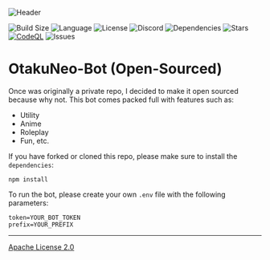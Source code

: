 ![Header](https://media.discordapp.net/attachments/825340957478223882/878479732600078366/otakuneo3.jpg?width=1440&height=480)

![Build Size](https://img.shields.io/github/repo-size/OtakuNeo-Dev/OtakuNeo-Bot) ![Language](https://img.shields.io/github/languages/top/OtakuNeo-Dev/OtakuNeo-Bot) ![License](https://img.shields.io/github/license/OtakuNeo-Dev/OtakuNeo-Bot) ![Discord](https://img.shields.io/discord/550275449180258305) ![Dependencies](https://img.shields.io/david/OtakuNeo-Dev/OtakuNeo-Bot) ![Stars](https://img.shields.io/github/stars/OtakuNeo-Dev/OtakuNeo-Bot?style=social) [![CodeQL](https://github.com/OtakuNeo-Dev/OtakuNeo-Bot/actions/workflows/codeql-analysis.yml/badge.svg?branch=main)](https://github.com/OtakuNeo-Dev/OtakuNeo-Bot/actions/workflows/codeql-analysis.yml) ![Issues](https://img.shields.io/github/issues-raw/OtakuNeo-Dev/OtakuNeo-Bot)

# OtakuNeo-Bot (Open-Sourced)

Once was originally a private repo, I decided to make it open sourced because why not. This bot comes packed full with features such as:

- Utility
- Anime
- Roleplay
- Fun, etc.

If you have forked or cloned this repo, please make sure to install the `dependencies`:

```
npm install
```

To run the bot, please create your own `.env` file with the following parameters:

```
token=YOUR_BOT_TOKEN
prefix=YOUR_PREFIX
```

---

[Apache License 2.0](https://www.apache.org/licenses/LICENSE-2.0)
